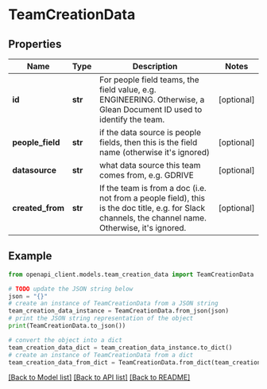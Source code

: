 # TeamCreationData


## Properties

Name | Type | Description | Notes
------------ | ------------- | ------------- | -------------
**id** | **str** | For people field teams, the field value, e.g. ENGINEERING. Otherwise, a Glean Document ID used to identify the team. | [optional] 
**people_field** | **str** | if the data source is people fields, then this is the field name (otherwise it&#39;s ignored) | [optional] 
**datasource** | **str** | what data source this team comes from, e.g. GDRIVE | [optional] 
**created_from** | **str** | If the team is from a doc (i.e. not from a people field), this is the doc title, e.g. for Slack channels, the channel name. Otherwise, it&#39;s ignored. | [optional] 

## Example

```python
from openapi_client.models.team_creation_data import TeamCreationData

# TODO update the JSON string below
json = "{}"
# create an instance of TeamCreationData from a JSON string
team_creation_data_instance = TeamCreationData.from_json(json)
# print the JSON string representation of the object
print(TeamCreationData.to_json())

# convert the object into a dict
team_creation_data_dict = team_creation_data_instance.to_dict()
# create an instance of TeamCreationData from a dict
team_creation_data_from_dict = TeamCreationData.from_dict(team_creation_data_dict)
```
[[Back to Model list]](../README.md#documentation-for-models) [[Back to API list]](../README.md#documentation-for-api-endpoints) [[Back to README]](../README.md)


